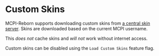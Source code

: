 # Custom Skins
MCPI-Reborn supports downloading custom skins from [a central skin server](https://github.com/MCPI-Revival/Skins). Skins are downloaded based on the current MCPI username.

This *does not* cache skins and *will not* work without internet access.

Custom skins can be disabled using the ``Load Custom Skins`` feature flag.
